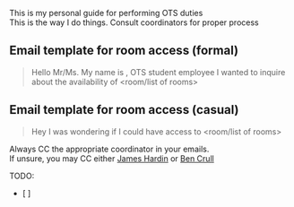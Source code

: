 This is my personal guide for performing OTS duties  
This is the way I do things. Consult coordinators for proper process

## Email template for room access (formal)
> Hello Mr/Ms. <insert last name>
My name is <Your name>, OTS student employee
I wanted to inquire about the availability of <room/list of rooms>   

## Email template for room access (casual)
> Hey <insert first name>
I was wondering if I could have access to <room/list of rooms>

Always CC the appropriate coordinator in your emails.  
If unsure, you may CC either [James Hardin](mailto:JHardin@towson.edu) or [Ben Crull](mailto:bcrull@towson.edu)

TODO:
- [ ] 
